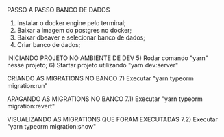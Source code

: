 PASSO A PASSO BANCO DE DADOS
1) Instalar o docker engine pelo terminal;
2) Baixar a imagem do postgres no docker;
3) Baixar dbeaver e selecionar banco de dados;
4) Criar banco de dados;

INICIANDO PROJETO NO AMBIENTE DE DEV
5) Rodar comando "yarn" nesse projeto;
6) Startar projeto utilizando "yarn dev:server"

CRIANDO AS MIGRATIONS NO BANCO
7) Executar "yarn typeorm migration:run"

APAGANDO AS MIGRATIONS NO BANCO
7.1) Executar "yarn typeorm migration:revert"

VISUALIZANDO AS MIGRATIONS QUE FORAM EXECUTADAS
7.2) Executar "yarn typeorm migration:show"

